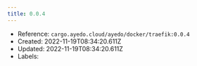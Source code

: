 ```yaml
---
title: 0.0.4
---
```



- Reference: `cargo.ayedo.cloud/ayedo/docker/traefik:0.0.4`
- Created: 2022-11-19T08:34:20.611Z
- Updated: 2022-11-19T08:34:20.611Z
- Labels:


